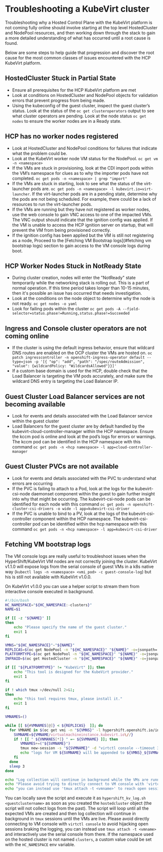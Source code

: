 # Troubleshooting a KubeVirt cluster

Troubleshooting why a Hosted Control Plane with the KubeVirt platform is not
coming fully online should involve starting at the top level HostedCluster
and NodePool resources, and then working down through the stack to gain
a more detailed understanding of what has occurred until a root cause is
found.

Below are some steps to help guide that progression and discover the root
cause for the most common classes of issues encountered with the HCP
KubeVirt platform.

## HostedCluster Stuck in Partial State

* Ensure all prerequisites for the HCP KubeVirt platform are met
* Look at conditions on HostedCluster and NodePool objects for validation errors that prevent progress from being made.
* Using the kubeconfig of the guest cluster, inspect the guest cluster’s status. Look at the status of the `oc get clusteroperators` output to see what cluster operators are pending. Look at the node status `oc get nodes` to ensure the worker nodes are in a Ready state.

## HCP has no worker nodes registered

* Look at HostedCluster and NodePool conditions for failures that indicate what the problem could be.
* Look at the KubeVirt worker node VM status for the NodePool. `oc get vm -n <namespace>`
* If the VMs are stuck in provisioning, look at the CDI import pods within the VM’s namespace for clues as to why the importer pods have not completed. `oc get pods -n <namespace> | grep "import"`
* If the VMs are stuck in starting, look to see what the status of the virt-launcher pods are. `oc get pods -n <namespace> -l kubevirt.io=virt-launcher`. If the virt-launcher pods are in a pending state, determine why the pods are not being scheduled. For example, there could be a lack of resources to run the virt-launcher pods.
* If the VMs are running but they have not registered as worker nodes, use the web console to gain VNC access to one of the impacted VMs. The VNC output should indicate that the ignition config was applied. If the VM is unable to access the HCP ignition server on startup, that will prevent the VM from being provisioned correctly.
* If the ignition config has been applied but the VM is still not registering as a node, Proceed to the [Fetching VM Bootstrap logs](#fetching vm bootstrap logs) section to gain access to the VM console logs during boot.

## HCP Worker Nodes Stuck in NotReady State

* During cluster creation, nodes will enter the "NotReady" state temporarily while the networking stack is rolling out. This is a part of normal operation. If this time period takes longer than 10-15 minutes, then it's possible an issue has occurred that needs investigation.
* Look at the conditions on the node object to determine why the node is not ready. `oc get nodes -o yaml`
* Look for failing pods within the cluster `oc get pods -A --field-selector=status.phase!=Running,status.phase!=Succeeded`

## Ingress and Console cluster operators are not coming online

* If the cluster is using the default ingress behavior, ensure that wildcard DNS routes are enabled on the OCP cluster the VMs are hosted on. `oc patch ingresscontroller -n openshift-ingress-operator default --type=json -p '[{ "op": "add", "path": "/spec/routeAdmission", "value": {wildcardPolicy: "WildcardsAllowed"}}]'`
* If a custom base domain is used for the HCP, double check that the Load Balancer is targeting the VM pods accurately, and make sure the wildcard DNS entry is targeting the Load Balancer IP.

## Guest Cluster Load Balancer services are not becoming available

* Look for events and details associated with the Load Balancer service within the guest cluster
* Load Balancers for the guest cluster are by default handled by the kubevirt-cloud-controller-manager within the HCP namespace. Ensure the kccm pod is online and look at the pod’s logs for errors or warnings. The kccm pod can be identified in the HCP namespace with this command `oc get pods -n <hcp namespace> -l app=cloud-controller-manager`

## Guest Cluster PVCs are not available

* Look for events and details associated with the PVC to understand what errors are occurring
* If the PVC is failing to attach to a Pod, look at the logs for the kubevirt-csi-node daemonset component within the guest to gain further insight into why that might be occurring. The kubevirt-csi-node pods can be identified for each node with this command `oc get pods -n openshift-cluster-csi-drivers -o wide -l app=kubevirt-csi-driver`
* If the PVC is unable to bind to a PV, look at the logs of the kubevirt-csi-controller component within the HCP namespace. The kubevirt-csi-controller pod can be identified within the hcp namespace with this command `oc get pods -n <hcp namespace> -l app=kubevirt-csi-driver`

## Fetching VM bootstrap logs

The VM console logs are really useful to troubleshoot issues when the HyperShift/KubeVirt VM nodes are not correctly joining the cluster.
KubeVirt v1.1.0 will expose logs from the serial console of guest VMs in a k8s native way (`kubectl logs -n <namespace> <vmi_pod> -c guest-console-log`) but his is still not available with KubeVirt v1.0.0.

On KubeVirt v1.0.0 you can use a helper script to stream them from interactive console executed in background.

```bash
#!/bin/bash
HC_NAMESPACE="${HC_NAMESPACE:-clusters}"
NAME=$1

if [[ -z "${NAME}" ]]
then
    echo "Please specify the name of the guest cluster."
    exit 1
fi

VMNS="${HC_NAMESPACE}"-"${NAME}"
REPLICAS=$(oc get NodePool -n "${HC_NAMESPACE}" "${NAME}" -o=jsonpath='{.spec.replicas}')
PLATFORMTYPE=$(oc get NodePool -n "${HC_NAMESPACE}" "${NAME}" -o=jsonpath='{.spec.platform.type}')
INFRAID=$(oc get HostedCluster -n "${HC_NAMESPACE}" "${NAME}" -o=jsonpath='{.spec.infraID}')

if [[ "${PLATFORMTYPE}" != "KubeVirt" ]]; then
    echo "This tool is designed for the KubeVirt provider."
    exit 1
fi

if ! which tmux >/dev/null 2>&1;
then
    echo "this tool requires tmux, please install it."
    exit 1
fi

VMNAMES=()

while [[ ${#VMNAMES[@]} < ${REPLICAS}  ]]; do
  for VMNAME in $(oc get vmi -n "${VMNS}" -l hypershift.openshift.io/infra-id="${INFRAID}" -o name 2>/dev/null); do
    SVMNAME=${VMNAME/virtualmachineinstance.kubevirt.io\//}
    if ! [[ " ${VNMANES[*]} " =~ ${SVMNAME} ]]; then
	   VMNAMES+=("${SVMNAME}")
	   tmux new-session -s "${SVMNAME}" -d "virtctl console --timeout 30 -n ${VMNS} ${SVMNAME} | tee -a ${VMNS}_${SVMNAME}.log"
	   echo "logs for VM ${SVMNAME} will be appended to ${VMNS}_${SVMNAME}.log"
    fi
  done
  sleep 3
done

echo "Log collection will continue in background while the VMs are running."
echo "Please avoid trying to directly connect to VM console with 'virtctl console' to avoid hijacking open sessions:"
echo "you can instead use 'tmux attach -t <vmname>' to reach open session, this will not break file logging."
```

You can locally save the script and execute it as `hypershift_kv_log.sh <guestclustername>` as soon as you created the `hostedcluster` object (the script will not collect logs from the past).
The script will loop until all the expected VMs are created and then log collection will continue in background in `tmux` sessions until the VMs are live.
Please avoid directly connecting to VM console with `virtctl console` to avoid hijacking open sessions braking the logging, you can instead use `tmux attach -t <vmname>` and interactively use the serial console from there.
If the namespace used on the hosted cluster is not named `clusters`, a custom value could be set with the `HC_NAMESPACE` env variable.
